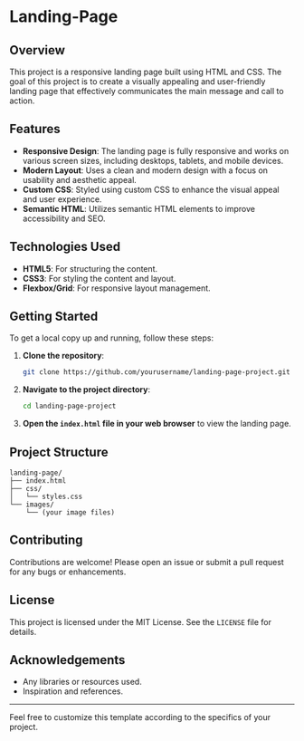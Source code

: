 # Landing-Page

## Overview

This project is a responsive landing page built using HTML and CSS. The goal of this project is to create a visually appealing and user-friendly landing page that effectively communicates the main message and call to action.

## Features

- **Responsive Design**: The landing page is fully responsive and works on various screen sizes, including desktops, tablets, and mobile devices.
- **Modern Layout**: Uses a clean and modern design with a focus on usability and aesthetic appeal.
- **Custom CSS**: Styled using custom CSS to enhance the visual appeal and user experience.
- **Semantic HTML**: Utilizes semantic HTML elements to improve accessibility and SEO.

## Technologies Used

- **HTML5**: For structuring the content.
- **CSS3**: For styling the content and layout.
- **Flexbox/Grid**: For responsive layout management.

## Getting Started

To get a local copy up and running, follow these steps:

1. **Clone the repository**:
    ```sh
    git clone https://github.com/yourusername/landing-page-project.git
    ```
2. **Navigate to the project directory**:
    ```sh
    cd landing-page-project
    ```
3. **Open the `index.html` file in your web browser** to view the landing page.

## Project Structure

```
landing-page/
├── index.html
├── css/
│   └── styles.css
└── images/
    └── (your image files)
```

## Contributing

Contributions are welcome! Please open an issue or submit a pull request for any bugs or enhancements.

## License

This project is licensed under the MIT License. See the `LICENSE` file for details.

## Acknowledgements

- Any libraries or resources used.
- Inspiration and references.

---

Feel free to customize this template according to the specifics of your project.